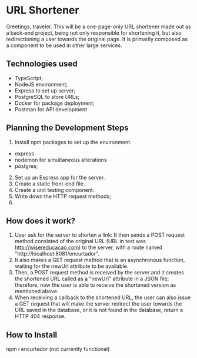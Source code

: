 # URL Shortener

Greetings, traveler. This will be a one-page-only URL shortener made out
as a back-end project, being not only responsible for shortening it, but also redirectioning a user towards the original page. It is primarily composed as a component to be used in other large services.

## Technologies used

- TypeScript;
- NodeJS environment;
- Express to set up server;
- PostgreSQL to store URLs;
- Docker for package deployment;
- Postman for API development

## Planning the Development Steps

1. Install npm packages to set up the environment.
  - express
  - nodemon for simultaneous alterations
  - postgres;
2. Set up an Express app for the server.
3. Create a static front-end file.
3. Create a unit testing component.
4. Write down the HTTP request methods;
5.

## How does it work?

1. User ask for the server to shorten a link:
It then sends a POST request method consisted of the original URL (URL in test was http://wisereducacao.com) to the server, with a route named "http://localhost:8081/encurtador".
2. It also makes a GET request method that is an asynchronous function, waiting for the newUrl attribute to be available.
3. Then, a POST request method is received by the server and it creates the shortened URL called as a "newUrl" attribute in a JSON file; therefore, now the user is able to receive the shortened version as mentioned above.
4. When receiving a callback to the shortened URL, the user can also issue a GET request that will make the server redirect the user towards the URL saved in the database, or it is not found in the database, return a HTTP 404 response.

## How to Install

npm i encurtador (not currently functional)
